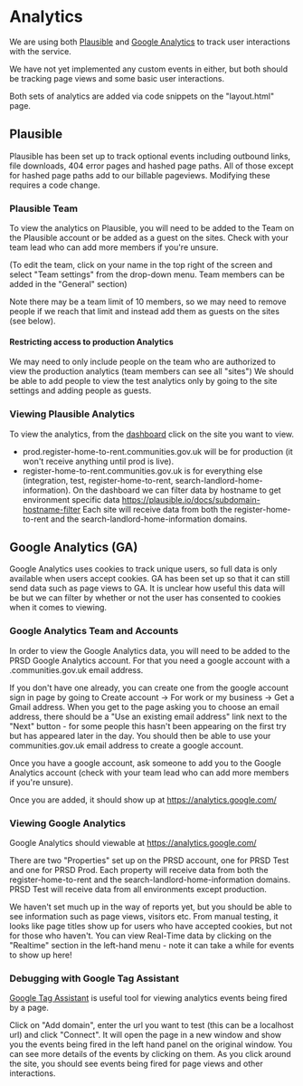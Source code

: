 # Analytics

We are using both [Plausible](https://plausible.io/docs) and [Google Analytics](https://developers.google.com/analytics/devguides/collection/ga4) to track user interactions with the service.

We have not yet implemented any custom events in either, but both should be tracking page views and some basic user interactions.

Both sets of analytics are added via code snippets on the "layout.html" page.

## Plausible

Plausible has been set up to track optional events including outbound links, file downloads, 404 error pages and hashed page paths.
All of those except for hashed page paths add to our billable pageviews.
Modifying these requires a code change.

### Plausible Team

To view the analytics on Plausible, you will need to be added to the Team on the Plausible account or be added as a guest on the sites.
Check with your team lead who can add more members if you're unsure.

(To edit the team, click on your name in the top right of the screen and select "Team settings" from the drop-down menu.
Team members can be added in the "General" section)

Note there may be a team limit of 10 members, so we may need to remove people if we reach that limit and instead add them as guests on the sites (see below).

#### Restricting access to production Analytics

We may need to only include people on the team who are authorized to view the production analytics (team members can see all "sites")
We should be able to add people to view the test analytics only by going to the site settings and adding people as guests.

### Viewing Plausible Analytics

To view the analytics, from the [dashboard](https://plausible.io/sites) click on the site you want to view.
* prod.register-home-to-rent.communities.gov.uk will be for production (it won't receive anything until prod is live).
* register-home-to-rent.communities.gov.uk is for everything else (integration, test, register-home-to-rent, search-landlord-home-information).
On the dashboard we can filter data by hostname to get environment specific data https://plausible.io/docs/subdomain-hostname-filter
Each site will receive data from both the register-home-to-rent and the search-landlord-home-information domains.

## Google Analytics (GA)

Google Analytics uses cookies to track unique users, so full data is only available when users accept cookies.
GA has been set up so that it can still send data such as page views to GA. It is unclear how useful this data will be but we can filter by whether or not the user has consented to cookies when it comes to viewing.

### Google Analytics Team and Accounts
In order to view the Google Analytics data, you will need to be added to the PRSD Google Analytics account.
For that you need a google account with a .communities.gov.uk email address.

If you don't have one already, you can create one from the google account sign in page by going to Create account -> For work or my business -> Get a Gmail address.
When you get to the page asking you to choose an email address, there should be a "Use an existing email address" link next to the "Next" button - for some people this hasn't been appearing on the first try but has appeared later in the day.
You should then be able to use your communities.gov.uk email address to create a google account.

Once you have a google account, ask someone to add you to the Google Analytics account (check with your team lead who can add more members if you're unsure).

Once you are added, it should show up at https://analytics.google.com/

### Viewing Google Analytics
Google Analytics should viewable at https://analytics.google.com/

There are two "Properties" set up on the PRSD account, one for PRSD Test and one for PRSD Prod.
Each property will receive data from both the register-home-to-rent and the search-landlord-home-information domains.
PRSD Test will receive data from all environments except production.

We haven't set much up in the way of reports yet, but you should be able to see information such as page views, visitors etc.
From manual testing, it looks like page titles show up for users who have accepted cookies, but not for those who haven't.
You can view Real-Time data by clicking on the "Realtime" section in the left-hand menu - note it can take a while for events to show up here!

### Debugging with Google Tag Assistant

[Google Tag Assistant](https://tagassistant.google.com/) is useful tool for viewing analytics events being fired by a page.

Click on "Add domain", enter the url you want to test (this can be a localhost url) and click "Connect". 
It will open the page in a new window and show you the events being fired in the left hand panel on the original window. You can see more details of the events by clicking on them.
As you click around the site, you should see events being fired for page views and other interactions.
